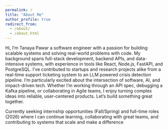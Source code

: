 ```yaml
---
permalink: /
title: "About Me"
author_profile: true
redirect_from: 
  - /about/
  - /about.html
---
```


<p style="text-align: justify; line-height: 1.6;">

Hi, I’m Tanaya Pawar a software engineer with a passion for building scalable systems and solving real-world problems with code. My background spans full-stack development, backend APIs, and data-intensive systems, with experience in tools like React, Node.js, FastAPI, and PostgreSQL. I’ve contributed to startups and research projects alike from a real-time support ticketing system to an LLM powered crisis detection pipeline. I’m particularly excited about the intersection of software, AI, and impact-driven tech. Whether I’m working through an API spec, debugging a Kafka pipeline, or collaborating in Agile teams, I enjoy turning complex ideas into reliable, user-centered products. Let’s build something great together.
</p>

<p style="text-align: justify; line-height: 1.6;">

Currently seeking internship opportunities (Fall/Spring) and full-time roles (2026) where I can continue learning, collaborating with great teams, and contributing to systems that scale and make a difference
</p>
